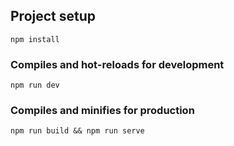 ## Project setup
```
npm install
```

### Compiles and hot-reloads for development
```
npm run dev
```

### Compiles and minifies for production
```
npm run build && npm run serve
```